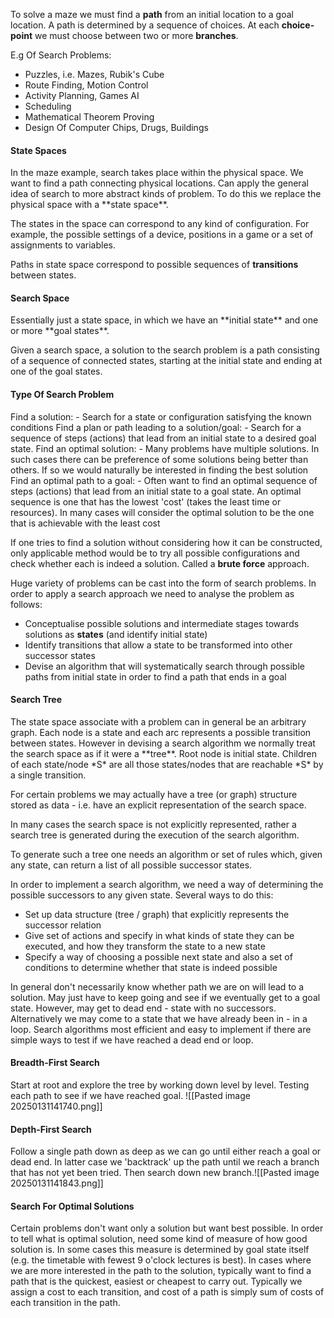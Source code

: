 To solve a maze we must find a **path** from an initial location to a goal location. A path is determined by a sequence of choices. At each **choice-point** we must choose between two or more **branches**.

E.g Of Search Problems:
- Puzzles, i.e. Mazes, Rubik's Cube
- Route Finding, Motion Control
- Activity Planning, Games AI
- Scheduling 
- Mathematical Theorem Proving
- Design Of Computer Chips, Drugs, Buildings

<h4>State Spaces</h4>
In  the maze example, search takes place within the physical space. We want to find a path connecting physical locations.
Can apply the general idea of search to more abstract kinds of problem. To do this we replace the physical space with a **state space**.

The states in the space can correspond to any kind of configuration. For example, the possible settings of a device, positions in a game or a set of assignments to variables.

Paths in state space correspond to possible sequences of **transitions** between states.

<h4>Search Space</h4>
Essentially just a state space, in which we have an **initial state** and one or more **goal states**.

Given a search space, a solution to the search problem is a path consisting of a sequence of connected states, starting at the initial state and ending at one of the goal states.
<h4>Type Of Search Problem</h4>
Find a solution:
- Search for a state or configuration satisfying the known conditions
Find a plan or path leading to a solution/goal:
- Search for a sequence of steps (actions) that lead from an initial state to a desired goal state.
Find an optimal solution:
- Many problems have multiple solutions. In such cases there can be preference of some solutions being better than others. If so we would naturally be interested in finding the best solution
Find an optimal path to a goal:
- Often want to find an optimal sequence of steps (actions) that lead from an initial state to a goal state. An optimal sequence is one that has the lowest 'cost' (takes the least time or resources). In many cases will consider the optimal solution to be the one that is achievable with the least cost

If one tries to find a solution without considering how it can be constructed, only applicable method would be to try all possible configurations and check whether each is indeed a solution. Called a **brute force** approach.

Huge variety of problems can be cast into the form of search problems. In order to apply a search approach we need to analyse the problem as follows:
- Conceptualise possible solutions and intermediate stages towards solutions as **states** (and identify initial state)
- Identify transitions that allow a state to be transformed into other successor states
- Devise an algorithm that will systematically search through possible paths from initial state in order to find a path that ends in a goal
<h4>Search Tree</h4>
The state space associate with a problem can in general be an arbitrary graph. Each node is a state and each arc represents a possible transition between states.
However in devising a search algorithm we normally treat the search space as if it were a **tree**.
Root node is initial state.
Children of each state/node *S* are all those states/nodes that are reachable *S* by a single transition.

For certain problems we may actually have a tree (or graph) structure stored as data - i.e. have an explicit representation of the search space.

In many cases the search space is not explicitly represented, rather a search tree is generated during the execution of the search algorithm.

To generate such a tree one needs an algorithm or set of rules which, given any state, can return a list of all possible successor states.

In order to implement a search algorithm, we need a way of determining the possible successors to any given state. Several ways to do this:
- Set up data structure (tree / graph) that explicitly represents the successor relation
- Give set of actions and specify in what kinds of state they can be executed, and how they transform the state to a new state
- Specify a way of choosing a possible next state and also a set of conditions to determine whether that state is indeed possible

In general don't necessarily know whether path we are on will lead to a solution. May just have to keep going and see if we eventually get to a goal state.
However, may get to dead end - state with no successors.
Alternatively we may come to a state that we have already been in - in a loop. 
Search algorithms most efficient and easy to implement if there are simple ways to test if we have reached a dead end or loop.

<h4>Breadth-First Search</h4>
Start at root and explore the tree by working down level by level. Testing each path to see if we have reached goal. ![[Pasted image 20250131141740.png]]
<h4>Depth-First Search</h4>
Follow a single path down as deep as we can go until either reach a goal or dead end. In latter case we 'backtrack' up the path until we reach a branch that has not yet been tried. Then search down new branch.![[Pasted image 20250131141843.png]]
<h4>Search For Optimal Solutions</h4>
Certain problems don't want only a solution but want best possible.
In order to tell what is optimal solution, need some kind of measure of how good solution is.
In some cases this measure is determined by goal state itself (e.g. the timetable with fewest 9 o'clock lectures is best).
In cases where we are more interested in the path to the solution, typically want to find a path that is the quickest, easiest or cheapest to carry out.
Typically we assign a cost to each transition, and cost of a path is simply sum of costs of each transition in the path.